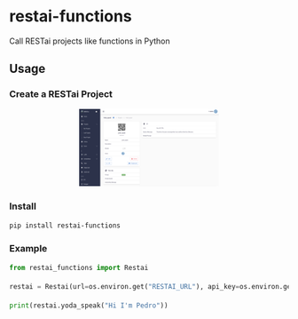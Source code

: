 # restai-functions

Call RESTai projects like functions in Python

## Usage

### Create a RESTai Project
<div align="center">
  <img src="https://raw.githubusercontent.com/apocas/restai-functions/master/readme/assets/project.png"  alt="RESTai Project" width="50%"/>
</div>

### Install
```bash
pip install restai-functions
```

### Example
```python
from restai_functions import Restai

restai = Restai(url=os.environ.get("RESTAI_URL"), api_key=os.environ.get("RESTAI_KEY"))

print(restai.yoda_speak("Hi I'm Pedro"))

```

